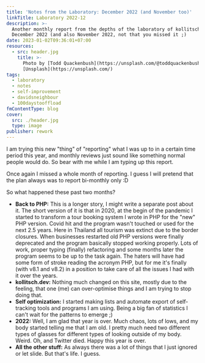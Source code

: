 ```yaml
---
title: 'Notes from the Laboratory: December 2022 (and November too)'
linkTitle: Laboratory 2022-12
description: >-
  Another monthly report from the depths of the laboratory of kollitsch.dev -
  December 2022 (and also November 2022, not that you missed it ;)
date: 2023-01-02T09:36:01+07:00
resources:
  - src: header.jpg
    title: >-
      Photo by [Todd Quackenbush](https://unsplash.com/@toddquackenbush) via
      [Unsplash](https://unsplash.com/)
tags:
  - laboratory
  - notes
  - self-improvement
  - davidsneighbour
  - 100daystooffload
fmContentType: blog
cover:
  src: ./header.jpg
  type: image
publisher: rework
---
```


I am trying this new "thing" of "reporting" what I was up to in a certain time period this year, and monthly reviews just sound like something normal people would do. So bear with me while I am typing up this report.

Once again I missed a whole month of reporting. I guess I will pretend that the plan always was to report bi-monthly only :D

So what happened these past two months?

- **Back to PHP:** This is a longer story, I might write a separate post about it. The short version of it is that in 2020, at the begin of the pandemic I started to transform a tour booking system I wrote in PHP for the "new" PHP version. Covid hit and the program wasn't touched or used for the next 2.5 years. Here in Thailand all tourism was extinct due to the border closures. When businesses restarted old PHP versions were finally deprecated and the program basically stopped working properly. Lots of work, proper typing (finally) refactoring and some months later the program seems to be up to the task again. The haters will have had some form of stroke reading the acronym PHP, but for me it's finally (with v8.1 and v8.2) in a position to take care of all the issues I had with it over the years.
- **kollitsch.dev:** Nothing much changed on this site, mostly due to the feeling, that one (me) can over-optimise things and I am trying to stop doing that.
- **Self optimization:** I started making lists and automate export of self-tracking tools and programs I am using. Being a big fan of statistics I can't wait for the patterns to emerge ;)
- **2022:** Well, I am glad that year is over. Much chaos, lots of lows, and my body started telling me that I am old. I pretty much need two different types of glasses for different types of looking outside of my body. Weird. Oh, and Twitter died. Happy this year is over.
- **All the other stuff:** As always there was a lot of things that I just ignored or let slide. But that's life. I guess.
